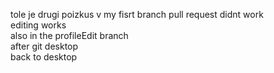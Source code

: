 tole je drugi poizkus
v my fisrt branch pull request didnt work
<br>editing works
<br>also in the profileEdit branch
<br>after git desktop
<br>back to desktop
